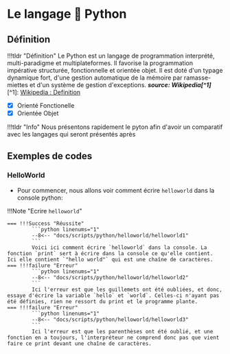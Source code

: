 # Le langage 🐍 Python

## Définition

!!!tldr "Définition"
    Le Python est un langage de programmation interprété, multi-paradigme et multiplateformes. Il favorise la programmation impérative structurée, fonctionnelle et orientée objet. Il est doté d'un typage dynamique fort, d'une gestion automatique de la mémoire par ramasse-miettes et d'un système de gestion d'exceptions.
    __*source: Wikipedia[^1]*__
    [^1]: [Wikipedia : Definition](https://fr.wikipedia.org/wiki/Python_(langage))

- [X] Orienté Fonctionelle    
- [X] Orientée Objet

!!!tldr "Info"
    Nous présentons rapidement le pyton afin d'avoir un comparatif avec les langages qui seront présentés après
## Exemples de codes

### HelloWorld

- Pour commencer, nous allons voir comment écrire `helloworld` dans la console python:

!!!Note "Ecrire `helloworld`"

    === !!!Success "Réussite"
            ```python linenums="1"
            --8<-- "docs/scripts/python/helloworld/helloworld1"
            ```
            Voici ici comment écrire `helloworld` dans la console. La fonction `print` sert à écrire dans la console ce qu'elle contient. Ici elle contient `"hello world"` qui est une chaîne de caractères.
    === !!!failure "Erreur"
            ```python linenums="1"
            --8<-- "docs/scripts/python/helloworld/helloworld2"
            ```
            Ici l'erreur est que les guillemets ont été oubliées, et donc, essaye d'écrire la variable `hello` et `world`. Celles-ci n'ayant pas été définies, rien ne ressort du print et le programme plante.
    === !!!failure "Erreur"
            ```python linenums="1"
            --8<-- "docs/scripts/python/helloworld/helloworld3"
            ```
            Ici l'erreur est que les parenthèses ont été oublié, et une fonction en a toujours, l'interpréteur ne comprend donc pas que vient faire ce print devant une chaîne de caractères.

    

